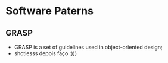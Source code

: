# Software Paterns

## GRASP
- GRASP is a set of guidelines used in object-oriented design;
- shotlesss depois faço :)))
